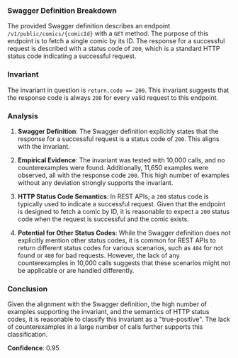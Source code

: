 ### Swagger Definition Breakdown

The provided Swagger definition describes an endpoint `/v1/public/comics/{comicId}` with a `GET` method. The purpose of this endpoint is to fetch a single comic by its ID. The response for a successful request is described with a status code of `200`, which is a standard HTTP status code indicating a successful request.

### Invariant

The invariant in question is `return.code == 200`. This invariant suggests that the response code is always `200` for every valid request to this endpoint.

### Analysis

1. **Swagger Definition**: The Swagger definition explicitly states that the response for a successful request is a status code of `200`. This aligns with the invariant.

2. **Empirical Evidence**: The invariant was tested with 10,000 calls, and no counterexamples were found. Additionally, 11,650 examples were observed, all with the response code `200`. This high number of examples without any deviation strongly supports the invariant.

3. **HTTP Status Code Semantics**: In REST APIs, a `200` status code is typically used to indicate a successful request. Given that the endpoint is designed to fetch a comic by ID, it is reasonable to expect a `200` status code when the request is successful and the comic exists.

4. **Potential for Other Status Codes**: While the Swagger definition does not explicitly mention other status codes, it is common for REST APIs to return different status codes for various scenarios, such as `404` for not found or `400` for bad requests. However, the lack of any counterexamples in 10,000 calls suggests that these scenarios might not be applicable or are handled differently.

### Conclusion

Given the alignment with the Swagger definition, the high number of examples supporting the invariant, and the semantics of HTTP status codes, it is reasonable to classify this invariant as a "true-positive". The lack of counterexamples in a large number of calls further supports this classification.

**Confidence**: 0.95
